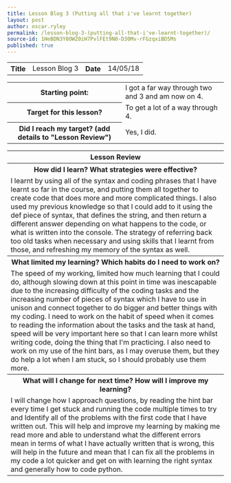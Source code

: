 ```yaml
---
title: Lesson Blog 3 (Putting all that i've learnt together)
layout: post
author: oscar.ryley
permalink: /lesson-blog-3-(putting-all-that-i've-learnt-together)/
source-id: 1HeBDN3Y8OWZ0iH7PvlFEt9N0-D30Mv-rFGzqxiBD5Ms
published: true
---
```

<table>
  <tr>
    <th>Title</th>
    <td>Lesson Blog 3</td>
    <th>Date</th>
    <td>14/05/18</td>
  </tr>
</table>


<table>
  <tr>
    <th>Starting point:</th>
    <td>I got a far way through two and 3 and am now on 4.</td>
  </tr>
  <tr>
    <th>Target for this lesson?</th>
    <td>To get a lot of a way through 4.</td>
  </tr>
  <tr>
    <th>Did I reach my target? 
(add details to "Lesson Review")</th>
    <td> Yes, I did.</td>
  </tr>
</table>


<table>
  <tr>
    <th>Lesson Review</th>
  </tr>
  <tr>
    <th>How did I learn? What strategies were effective? </th>
  </tr>
  <tr>
    <td>I learnt by using all of the syntax and coding phrases that I have learnt so far in the course, and putting them all together to create code that does more and more complicated things. I also used my previous knowledge so that I could add to it using the def piece of syntax, that defines the string, and then return a different answer depending on what happens to the code, or what is written into the console. The strategy of referring back too old tasks when necessary and using skills that I learnt from those, and refreshing my memory of the syntax as well.</td>
  </tr>
  <tr>
    <th>What limited my learning? Which habits do I need to work on? </th>
  </tr>
  <tr>
    <td>The speed of my working, limited how much learning that I could do, although slowing down at this point in time was inescapable due to the increasing difficulty of the coding tasks and the increasing number of pieces of syntax which I have to use in unison and connect together to do bigger and better things with my coding. I need to work on the habit of speed when it comes to reading the information about the tasks and the task at hand, speed will be very important here so that I can learn more whilst writing code, doing the thing that I'm practicing. I also need to work on my use of the hint bars, as I may overuse them, but they do help a lot when I am stuck, so I should probably use them more.</td>
  </tr>
  <tr>
    <th>What will I change for next time? How will I improve my learning?</th>
  </tr>
  <tr>
    <td>I will change how I approach questions, by reading the hint bar every time I get stuck and running the code multiple times to try and Identify all of the problems with the first code that I have written out. This will help and improve my learning by making me read more and able to understand what the different errors mean in terms of what I have actually written that is wrong, this will help in the future and mean that I can fix all the problems in my code a lot quicker and get on with learning the right syntax and generally how to code python.</td>
  </tr>
</table>


